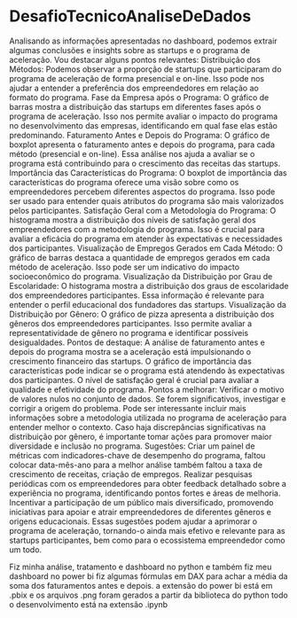 # DesafioTecnicoAnaliseDeDados

Analisando as informações apresentadas no dashboard, podemos extrair algumas conclusões e insights sobre as startups e o programa de aceleração. Vou destacar alguns pontos relevantes:
		Distribuição dos Métodos: Podemos observar a proporção de startups que participaram do programa de aceleração de forma presencial e on-line. Isso pode nos ajudar a entender a preferência dos empreendedores em relação ao formato do programa.
 		Fase da Empresa após o Programa: O gráfico de barras mostra a distribuição das startups em diferentes fases após o programa de aceleração. Isso nos permite avaliar o impacto do programa no desenvolvimento das empresas, identificando em qual fase elas estão predominando.
		Faturamento Antes e Depois do Programa: O gráfico de boxplot apresenta o faturamento antes e depois do programa, para cada método (presencial e on-line). Essa análise nos ajuda a avaliar se o programa está contribuindo para o crescimento das receitas das startups.
 		Importância das Características do Programa: O boxplot de importância das características do programa oferece uma visão sobre como os empreendedores percebem diferentes aspectos do programa. Isso pode ser usado para entender quais atributos do programa são mais valorizados pelos participantes.
		Satisfação Geral com a Metodologia do Programa: O histograma mostra a distribuição dos níveis de satisfação geral dos empreendedores com a metodologia do programa. Isso é crucial para avaliar a eficácia do programa em atender às expectativas e necessidades dos participantes.
 		Visualização de Empregos Gerados em Cada Método: O gráfico de barras destaca a quantidade de empregos gerados em cada método de aceleração. Isso pode ser um indicativo do impacto socioeconômico do programa.
 		Visualização da Distribuição por Grau de Escolaridade: O histograma mostra a distribuição dos graus de escolaridade dos empreendedores participantes. Essa informação é relevante para entender o perfil educacional dos fundadores das startups.
 		Visualização da Distribuição por Gênero: O gráfico de pizza apresenta a distribuição dos gêneros dos empreendedores participantes. Isso permite avaliar a representatividade de gênero no programa e identificar possíveis desigualdades.
Pontos de destaque:
A análise de faturamento antes e depois do programa mostra se a aceleração está impulsionando o crescimento financeiro das startups.
 O gráfico de importância das características pode indicar se o programa está atendendo às expectativas dos participantes.
 O nível de satisfação geral é crucial para avaliar a qualidade e efetividade do programa.
Pontos a melhorar:
 Verificar o motivo de valores nulos no conjunto de dados. Se forem significativos, investigar e corrigir a origem do problema.
 Pode ser interessante incluir mais informações sobre a metodologia utilizada no programa de aceleração para entender melhor o contexto.
 Caso haja discrepâncias significativas na distribuição por gênero, é importante tomar ações para promover maior diversidade e inclusão no programa.
Sugestões:
 Criar um painel de métricas com indicadores-chave de desempenho do programa, faltou colocar data-mês-ano para a melhor análise também faltou a taxa de crescimento de receitas, criação de empregos.
Realizar pesquisas periódicas com os empreendedores para obter feedback detalhado sobre a experiência no programa, identificando pontos fortes e áreas de melhoria.
 Incentivar a participação de um público mais diversificado, promovendo iniciativas para apoiar e atrair empreendedores de diferentes gêneros e origens educacionais.
Essas sugestões podem ajudar a aprimorar o programa de aceleração, tornando-o ainda mais efetivo e relevante para as startups participantes, bem como para o ecossistema empreendedor como um todo.

Fiz minha análise, tratamento e dashboard no python e também fiz meu dashboard no power bi fiz algumas fórmulas em DAX para achar a média da soma dos faturamentos antes e depois. a extensão do power bi está em .pbix e os arquivos .png foram gerados a partir da biblioteca do  python todo o desenvolvimento está na extensão .ipynb
